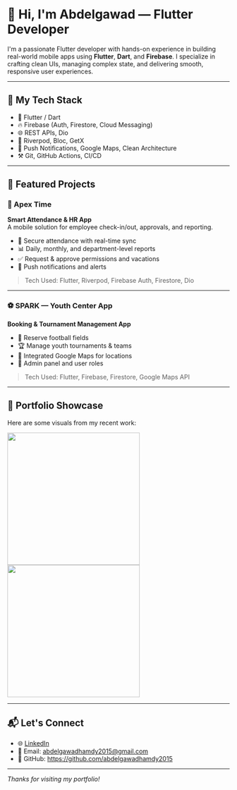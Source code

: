 # 👋 Hi, I'm Abdelgawad — Flutter Developer

I'm a passionate Flutter developer with hands-on experience in building real-world mobile apps using **Flutter**, **Dart**, and **Firebase**. I specialize in crafting clean UIs, managing complex state, and delivering smooth, responsive user experiences.

---

## 🚀 My Tech Stack

- 💙 Flutter / Dart
- 🔥 Firebase (Auth, Firestore, Cloud Messaging)
- 🌐 REST APIs, Dio
- 🎯 Riverpod, Bloc, GetX
- 📲 Push Notifications, Google Maps, Clean Architecture
- ⚒️ Git, GitHub Actions, CI/CD

---

## 📱 Featured Projects

### 📌 Apex Time
**Smart Attendance & HR App**  
A mobile solution for employee check-in/out, approvals, and reporting.

- 🔐 Secure attendance with real-time sync
- 📊 Daily, monthly, and department-level reports
- ✅ Request & approve permissions and vacations
- 🔔 Push notifications and alerts

> Tech Used: Flutter, Riverpod, Firebase Auth, Firestore, Dio

---

### ⚽ SPARK — Youth Center App
**Booking & Tournament Management App**

- 📅 Reserve football fields
- 🏆 Manage youth tournaments & teams
- 📍 Integrated Google Maps for locations
- 👥 Admin panel and user roles

> Tech Used: Flutter, Firebase, Firestore, Google Maps API

---

## 📸 Portfolio Showcase

Here are some visuals from my recent work:

<img src="assets/app_screen_1.jpg" width="300" />
<img src="assets/app_screen_2.webp" width="300" />

---

## 📬 Let's Connect

- 🌐 [LinkedIn](https://www.linkedin.com/in/abdelgawad-hamdy-180a32b9)
- 📧 Email: abdelgawadhamdy2015@gmail.com
- 📁 GitHub: https://github.com/abdelgawadhamdy2015

---

_Thanks for visiting my portfolio!_
